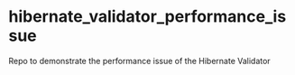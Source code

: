 # hibernate_validator_performance_issue
Repo to demonstrate the performance issue of the Hibernate Validator
